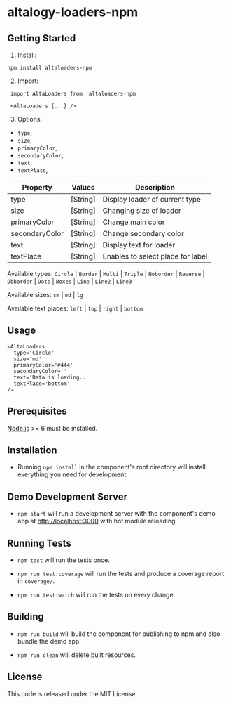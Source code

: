 # altalogy-loaders-npm

## Getting Started

1) Install:

`npm install altaloaders-npm `

2) Import:
```
 import AltaLoaders from 'altaloaders-npm
 
 <AltaLoaders {...} />
```

3) Options:

- `type`,
- `size`,
- `primaryColor`,
- `secondaryColor`,
- `text`,
- `textPlace`,

Property | Values | Description
--- | --- | ---
type | [String] | Display loader of current type
size | [String] | Changing size of loader
primaryColor | [String] | Change main color
secondaryColor | [String] | Change secondary color
text | [String] | Display text for loader 
textPlace | [String] | Enables to select place for label

Available types:
`Circle` | `Border` | `Multi` | `Triple` | `Noborder` | `Reverse` | `Dbborder` | `Dots` | `Boxes` | `Line` | `Line2` | `Line3`

Available sizes:
`sm` | `md` | `lg`

Available text places:
`left` | `top` | `right` | `bottom`

## Usage

```
<AltaLoaders
  type='Circle'
  size='md'
  primaryColor='#444'
  secondaryColor=''
  text='Data is loading..'
  textPlace='bottom'
/>
```

## Prerequisites

[Node.js](http://nodejs.org/) >= 6 must be installed.

## Installation

- Running `npm install` in the component's root directory will install everything you need for development.

## Demo Development Server

- `npm start` will run a development server with the component's demo app at [http://localhost:3000](http://localhost:3000) with hot module reloading.

## Running Tests

- `npm test` will run the tests once.

- `npm run test:coverage` will run the tests and produce a coverage report in `coverage/`.

- `npm run test:watch` will run the tests on every change.

## Building

- `npm run build` will build the component for publishing to npm and also bundle the demo app.

- `npm run clean` will delete built resources.

## License

This code is released under the MIT License.

